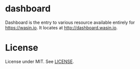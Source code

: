 # dashboard

Dashboard is the entry to various resource available entirely for https://wasin.io.
It locates at http://dashboard.wasin.io.

# License

License under MIT.
See [LICENSE](https://github.com/haxpor/dashboard/blob/master/LICENSE).
